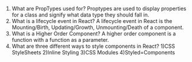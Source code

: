 1.  What are PropTypes used for?
Proptypes are used to display properties for a class and signify what data type they should fall in.
1.  What is a lifecycle event in React?
A lifecycle event in React is the Mounting/Birth, Updating/Growth, Unmounting/Death of a component.
1.  What is a Higher Order Component?
A higher order component is a function with a function as a parameter.
1.  What are three different ways to style components in React?
1)CSS StyleSheets 2)Inline Styling 3)CSS Modules 4)Styled=Components